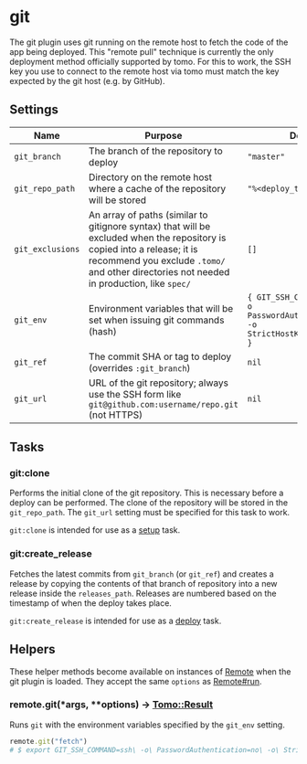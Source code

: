 # git

The git plugin uses git running on the remote host to fetch the code of the app being deployed. This "remote pull" technique is currently the only deployment method officially supported by tomo. For this to work, the SSH key you use to connect to the remote host via tomo must match the key expected by the git host (e.g. by GitHub).

## Settings

| Name             | Purpose                                                                                                                                                                                                               | Default                                                                               |
| ---------------- | --------------------------------------------------------------------------------------------------------------------------------------------------------------------------------------------------------------------- | ------------------------------------------------------------------------------------- |
| `git_branch`     | The branch of the repository to deploy                                                                                                                                                                                | `"master"`                                                                            |
| `git_repo_path`  | Directory on the remote host where a cache of the repository will be stored                                                                                                                                           | `"%<deploy_to>/git_repo"`                                                             |
| `git_exclusions` | An array of paths (similar to gitignore syntax) that will be excluded when the repository is copied into a release; it is recommend you exclude `.tomo/` and other directories not needed in production, like `spec/` | `[]`                                                                                  |
| `git_env`        | Environment variables that will be set when issuing git commands (hash)                                                                                                                                               | `{ GIT_SSH_COMMAND: "ssh -o PasswordAuthentication=no -o StrictHostKeyChecking=no" }` |
| `git_ref`        | The commit SHA or tag to deploy (overrides `:git_branch`)                                                                                                                                                             | `nil`                                                                                 |
| `git_url`        | URL of the git repository; always use the SSH form like `git@github.com:username/repo.git` (not HTTPS)                                                                                                                | `nil`                                                                                 |

## Tasks

### git:clone

Performs the initial clone of the git repository. This is necessary before a deploy can be performed. The clone of the repository will be stored in the `git_repo_path`. The `git_url` setting must be specified for this task to work.

`git:clone` is intended for use as a [setup](../commands/setup.md) task.

### git:create_release

Fetches the latest commits from `git_branch` (or `git_ref`) and creates a release by copying the contents of that branch of repository into a new release inside the `releases_path`. Releases are numbered based on the timestamp of when the deploy takes place.

`git:create_release` is intended for use as a [deploy](../commands/deploy.md) task.

## Helpers

These helper methods become available on instances of [Remote](../api/Remote.md) when the git plugin is loaded. They accept the same `options` as [Remote#run](../api/Remote.md#run42command-4242options-tomoresult).

### remote.git(\*args, \*\*options) → [Tomo::Result](../api/Result.md)

Runs `git` with the environment variables specified by the `git_env` setting.

```ruby
remote.git("fetch")
# $ export GIT_SSH_COMMAND=ssh\ -o\ PasswordAuthentication=no\ -o\ StrictHostKeyChecking=no && git fetch
```
